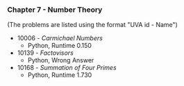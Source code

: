 ### Chapter 7 - Number Theory

(The problems are listed using the format "UVA id - Name")

* 10006 - *Carmichael Numbers*
  * Python, Runtime 0.150
* 10139 - *Factovisors*
  * Python, Wrong Answer
* 10168 - *Summation of Four Primes* 
  * Python, Runtime 1.730
